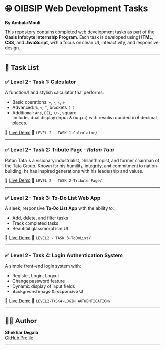   
# 🌐 OIBSIP Web Development Tasks  
**By Ambala Mouli**

This repository contains completed web development tasks as part of the **Oasis Infobyte Internship Program**. Each task is developed using **HTML**, **CSS**, and **JavaScript**, with a focus on clean UI, interactivity, and responsive design.

---

## 🔖 Task List

### ✅ Level 2 - Task 1: Calculator
 
A functional and stylish calculator that performs:
- Basic operations: `+`, `-`, `×`, `÷`
- Advanced: `%`, `√`, `^`, brackets `( )`
- Additional: `Ans`, `DEL`, `+/-`, square  
Includes dual display (input & output) with results rounded to 6 decimal places.

🔗 [Live Demo](https://ambalamouli.github.io/OIBSIP/LEVEL%202%20-%20TASK%201-Calculator/) 
📁 `LEVEL 2 - TASK 1-Calculator/`

---

### ✅ Level 2 - Task 2: Tribute Page - *Ratan Tata*
Ratan Tata is a visionary industrialist, philanthropist, and former chairman of the Tata Group. Known for his humility, integrity, and commitment to nation-building, he has inspired generations with his leadership and values.

🔗 [Live Demo](https://ambalamouli.github.io/OIBSIP/LEVEL%202%20-%20TASK%202-Tribute%20Page/)
📁 `LEVEL 2 - TASK 2-Tribute Page/`

---

### ✅ Level 2 - Task 3: To-Do List Web App

A sleek, responsive **To-Do List App** with the ability to:
- Add, delete, and filter tasks
- Track completed tasks
- Beautiful glassmorphism UI

🔗 [Live Demo](https://ambalamouli.github.io/OIBSIP/LEVEL2%20-%20TASK%203-ToDoList/)
📁 `LEVEL2 - TASK 3-ToDoList/`

---

### ✅ Level 2 - Task 4: Login Authentication System

A simple front-end login system with:
- Register, Login, Logout
- Change password feature
- Dynamic display of input fields
- Background image & responsive UI

🔗 [Live Demo](https://ambalamouli.github.io/OIBSIP/LEVEL2-TASK4-LOGIN%20AUTHENTICATION/)
📁 `LEVEL2-TASK4-LOGIN AUTHENTICATION/`

---

## 🧑‍💻 Author

**Shekhar Degala**  
[GitHub Profile](https://github.com/AmbalaMouli/OIBSIP)

---

